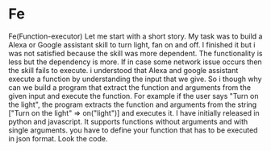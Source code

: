 # Fe
Fe(Function-executor)
Let me start with a short story.  My task was to build a Alexa or Google assistant skill to turn light, fan  on and off.  I finished it but i was not satisfied because the skill was more dependent.  The functionality is less but the dependency is more.  If in case some network issue occurs then the skill fails to execute.  i understood that Alexa and google assistant execute a function by understanding the input that we give.  So i though why can we build a program that extract the function and arguments from the given input and execute the function.  For example if the user says "Turn on the light",
the program extracts the function and arguments from the string ["Turn on the light" => on("light")] and executes it.  I have initially released in python and javascript.  It supports functions without arguments and with single arguments.  you have to define your function that has to be executed in json format.  Look the code.
